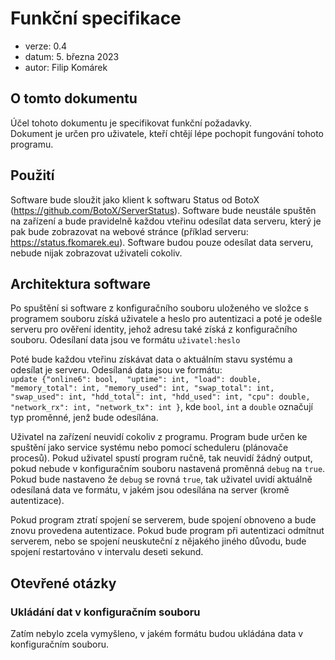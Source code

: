 # Funkční specifikace

- verze: 0.4
- datum: 5. března 2023
- autor: Filip Komárek

## O tomto dokumentu
Účel tohoto dokumentu je specifikovat funkční požadavky.  
Dokument je určen pro uživatele, kteří chtějí lépe pochopit fungování tohoto programu.

## Použití
Software bude sloužit jako klient k softwaru Status od BotoX (https://github.com/BotoX/ServerStatus). Software bude neustále spuštěn na zařízení a bude pravidelně každou vteřinu odesílat data serveru, který je pak bude zobrazovat na webové stránce (příklad serveru: https://status.fkomarek.eu). Software budou pouze odesílat data serveru, nebude nijak zobrazovat uživateli cokoliv.

## Architektura software
Po spuštění si software z konfiguračního souboru uloženého ve složce s programem souboru získá uživatele a heslo pro autentizaci a poté je odešle serveru pro ověření identity, jehož adresu také získá z konfiguračního souboru. Odesílaní data jsou ve formátu `uživatel:heslo`  
  
Poté bude každou vteřinu získávat data o aktuálním stavu systému a odesílat je serveru. Odesílaná data jsou ve formátu:  
`update {"online6": bool,  "uptime": int, "load": double, "memory_total": int, "memory_used": int, "swap_total": int, "swap_used": int, "hdd_total": int, "hdd_used": int, "cpu": double, "network_rx": int, "network_tx": int }`, kde  `bool`, `int` a `double` označují typ proměnné, jenž bude odesílána. 
  
Uživatel na zařízení neuvidí cokoliv z programu. Program bude určen ke spuštění jako service systému nebo pomocí scheduleru (plánovače procesů). Pokud uživatel spustí program ručně, tak neuvidí žádný output, pokud nebude v konfiguračním souboru nastavená proměnná `debug` na `true`. Pokud bude nastaveno že `debug` se rovná `true`, tak uživatel uvidí aktuálně odesílaná data ve formátu, v jakém jsou odesílána na server (kromě autentizace).  
  
Pokud program ztratí spojení se serverem, bude spojení obnoveno a bude znovu provedena autentizace. Pokud bude program při autentizaci odmítnut serverem, nebo se spojení neuskuteční z nějakého jiného důvodu, bude spojení restartováno v intervalu deseti sekund.

## Otevřené otázky
### Ukládání dat v konfiguračním souboru
Zatím nebylo zcela vymyšleno, v jakém formátu budou ukládána data v konfiguračním souboru.
